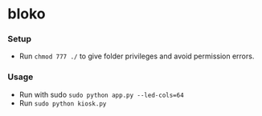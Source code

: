 # bloko

### Setup
- Run `chmod 777 ./` to give folder privileges and avoid permission errors.

### Usage
- Run with sudo `sudo python app.py --led-cols=64`
- Run `sudo python kiosk.py`